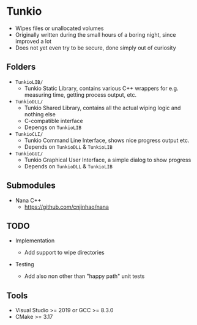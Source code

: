 # Tunkio

- Wipes files or unallocated volumes
- Originally written during the small hours of a boring night, since improved a lot
- Does not yet even try to be secure, done simply out of curiosity

## Folders

- ``TunkioLIB/``
	- Tunkio Static Library, contains various C++ wrappers for e.g. measuring time, getting process output, etc.
- ``TunkioDLL/``
	- Tunkio Shared Library, contains all the actual wiping logic and nothing else
	- C-compatible interface
	- Depengs on ``TunkioLIB``
- ``TunkioCLI/``
	- Tunkio Command Line Interface, shows nice progress output etc.
	- Depends on ``TunkioDLL`` & ``TunkioLIB``
- ``TunkioGUI/``
	- Tunkio Graphical User Interface, a simple dialog to show progress
	- Depends on ``TunkioDLL`` & ``TunkioLIB``

## Submodules

- Nana C++
  - https://github.com/cnjinhao/nana

## TODO

- Implementation
	- Add support to wipe directories

- Testing
	- Add also non other than "happy path" unit tests

## Tools

- Visual Studio >= 2019 or GCC >= 8.3.0
- CMake >= 3.17
